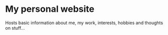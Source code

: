 # My personal website

Hosts basic information about me, my work, interests, hobbies and thoughts on stuff...
